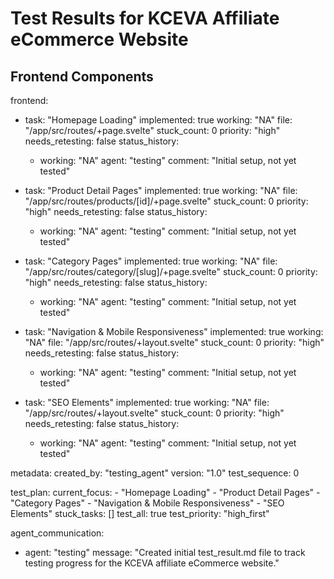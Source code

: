 
# Test Results for KCEVA Affiliate eCommerce Website

## Frontend Components

frontend:
  - task: "Homepage Loading"
    implemented: true
    working: "NA"
    file: "/app/src/routes/+page.svelte"
    stuck_count: 0
    priority: "high"
    needs_retesting: false
    status_history:
      - working: "NA"
        agent: "testing"
        comment: "Initial setup, not yet tested"

  - task: "Product Detail Pages"
    implemented: true
    working: "NA"
    file: "/app/src/routes/products/[id]/+page.svelte"
    stuck_count: 0
    priority: "high"
    needs_retesting: false
    status_history:
      - working: "NA"
        agent: "testing"
        comment: "Initial setup, not yet tested"

  - task: "Category Pages"
    implemented: true
    working: "NA"
    file: "/app/src/routes/category/[slug]/+page.svelte"
    stuck_count: 0
    priority: "high"
    needs_retesting: false
    status_history:
      - working: "NA"
        agent: "testing"
        comment: "Initial setup, not yet tested"

  - task: "Navigation & Mobile Responsiveness"
    implemented: true
    working: "NA"
    file: "/app/src/routes/+layout.svelte"
    stuck_count: 0
    priority: "high"
    needs_retesting: false
    status_history:
      - working: "NA"
        agent: "testing"
        comment: "Initial setup, not yet tested"

  - task: "SEO Elements"
    implemented: true
    working: "NA"
    file: "/app/src/routes/+layout.svelte"
    stuck_count: 0
    priority: "high"
    needs_retesting: false
    status_history:
      - working: "NA"
        agent: "testing"
        comment: "Initial setup, not yet tested"

metadata:
  created_by: "testing_agent"
  version: "1.0"
  test_sequence: 0

test_plan:
  current_focus:
    - "Homepage Loading"
    - "Product Detail Pages"
    - "Category Pages"
    - "Navigation & Mobile Responsiveness"
    - "SEO Elements"
  stuck_tasks: []
  test_all: true
  test_priority: "high_first"

agent_communication:
  - agent: "testing"
    message: "Created initial test_result.md file to track testing progress for the KCEVA affiliate eCommerce website."
